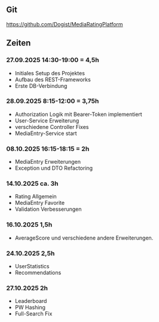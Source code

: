 ## Git
https://github.com/Dogist/MediaRatingPlatform

## Zeiten

### 27.09.2025 14:30-19:00 = 4,5h

- Initiales Setup des Projektes
- Aufbau des REST-Frameworks
- Erste DB-Verbindung

### 28.09.2025 8:15-12:00 = 3,75h

- Authorization Logik mit Bearer-Token implementiert
- User-Service Erweiterung
- verschiedene Controller Fixes
- MediaEntry-Service start

### 08.10.2025 16:15-18:15 = 2h

- MediaEntry Erweiterungen
- Exception und DTO Refactoring

### 14.10.2025 ca. 3h

- Rating Allgemein
- MediaEntry Favorite
- Validation Verbesserungen

### 16.10.2025 1,5h

- AverageScore und verschiedene andere Erweiterungen.

### 24.10.2025 2,5h

- UserStatistics
- Recommendations

### 27.10.2025 2h

- Leaderboard
- PW Hashing
- Full-Search Fix